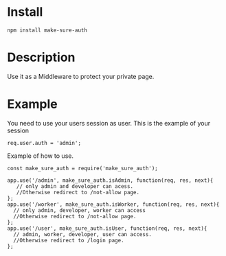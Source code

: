 # Install
```
npm install make-sure-auth
```
# Description
Use it as a Middleware to protect your private page.
# Example
You need to use your users session as user.
This is the example of your session
```
req.user.auth = 'admin';

```
Example of how to use.

```
const make_sure_auth = require('make_sure_auth');

app.use('/admin', make_sure_auth.isAdmin, function(req, res, next){
   // only admin and developer can acess.
   //Otherwise redirect to /not-allow page.
};
app.use('/worker', make_sure_auth.isWorker, function(req, res, next){
  // only admin, developer, worker can access
  //Otherwise redirect to /not-allow page.
};
app.use('/user', make_sure_auth.isUser, function(req, res, next){
  // admin, worker, developer, user can access.
  //Otherwise redirect to /login page.
};

```
